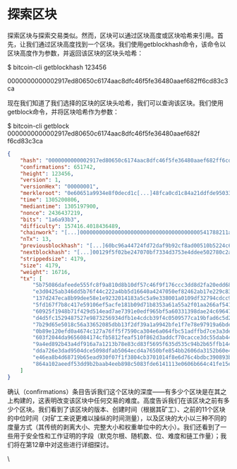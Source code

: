 # 探索区块

探索区块与探索交易类似。然而，区块可以通过区块高度或区块哈希来引用。首先，让我们通过区块高度找到一个区块。我们使用getblockhash命令，该命令以区块高度作为参数，并返回该区块的区块头哈希：

$ bitcoin-cli getblockhash 123456

0000000000002917ed80650c6174aac8dfc46f5fe36480aaef682ff6cd83c3ca

现在我们知道了我们选择的区块的区块头哈希，我们可以查询该区块。我们使用getblock命令，并将区块哈希作为参数：

$ bitcoin-cli getblock 0000000000002917ed80650c6174aac8dfc46f5fe36480aaef682f\
f6cd83c3ca

```json
{
	"hash": "0000000000002917ed80650c6174aac8dfc46f5fe36480aaef682ff6cd83c3ca",
	"confirmations": 651742,
	"height": 123456,
	"version": 1,
	"versionHex": "00000001",
	"merkleroot": "0e60651a9934e8f0decd1c[...]48fca0cd1c84a21ddfde95033762d86c",
	"time": 1305200806,
	"mediantime": 1305197900,
	"nonce": 2436437219,
	"bits": "1a6a93b3",
	"difficulty": 157416.4018436489,
	"chainwork": "[...]00000000000000000000000000000000000000541788211ac227bc",
	"nTx": 13,
	"previousblockhash": "[...]60bc96a44724fd72daf9b92cf8ad00510b5224c6253ac40095",
	"nextblockhash": "[...]00129f5f02be247070bf7334d3753e4ddee502780c2acaecec6d66",
	"strippedsize": 4179,
	"size": 4179,
	"weight": 16716,
	"tx": [
		"5b75086dafeede555fc8f9a810d8b10df57c46f9f176ccc3dd8d2fa20edd685b",
		"e3d0425ab346dd5b76f44c222a4bb5d16640a4247050ef82462ab17e229c83b4",
		"137d247eca8b99dee58e1e9232014183a5c5a9e338001a0109df32794cdcc92e",
		"5fd167f7b8c417e59106ef5acfe181b09d71b8353a61a55a2f01aa266af5412d",
		"60925f1948b71f429d514ead7ae7391e0edf965bf5a60331398dae24c6964774",
		"d4d5fc1529487527e9873256934dfb1e4cdcb39f4c0509577ca19bfad6c5d28f",
		"7b29d65e5018c56a33652085dbb13f2df39a1a9942bfe1f7e78e97919a6bdea2",
		"0b89e120efd0a4674c127a76ff5f7590ca304e6a064fbc51adffbd7ce3a3deef",
		"603f2044da9656084174cfb5812feaf510f862d3addcf70cacce3dc55dab446e",
		"9a4ed892b43a4df916a7a1213b78e83cd83f5695f635d535c94b2b65ffb144d3",
		"dda726e3dad9504dce5098dfab5064ecd4a7650bfe854bb2606da3152b60e427",
		"e46ea8b4d68719b65ead930f07f1f3804cb3701014f8e6d76c4bdbc390893b94",
		"864a102aeedf53dd9b2baab4eeb898c5083fde6141113e0606b664c41fe15e1f"
	]
}
```

确认（confirmations）条目告诉我们这个区块的深度——有多少个区块是在其之上构建的，这表明改变该区块中任何交易的难度。高度告诉我们在该区块之前有多少个区块。我们看到了该区块的版本、创建时间（根据其矿工）、之前的11个区块的中位时间（对矿工来说更难以操纵的时间测量），以及区块的大小以三种不同的度量方式（其传统的剥离大小、完整大小和权重单位中的大小）。我们还看到了一些用于安全性和工作证明的字段（默克尔根、随机数、位、难度和链工作量）；我们将在第12章中对这些进行详细探讨。

\
